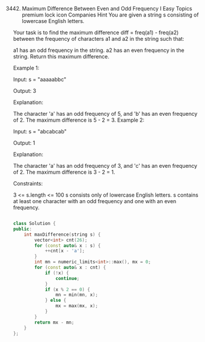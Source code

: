 3442. Maximum Difference Between Even and Odd Frequency I
Easy
Topics
premium lock icon
Companies
Hint
You are given a string s consisting of lowercase English letters.

Your task is to find the maximum difference diff = freq(a1) - freq(a2) between the frequency of characters a1 and a2 in the string such that:

a1 has an odd frequency in the string.
a2 has an even frequency in the string.
Return this maximum difference.

 

Example 1:

Input: s = "aaaaabbc"

Output: 3

Explanation:

The character 'a' has an odd frequency of 5, and 'b' has an even frequency of 2.
The maximum difference is 5 - 2 = 3.
Example 2:

Input: s = "abcabcab"

Output: 1

Explanation:

The character 'a' has an odd frequency of 3, and 'c' has an even frequency of 2.
The maximum difference is 3 - 2 = 1.
 

Constraints:

3 <= s.length <= 100
s consists only of lowercase English letters.
s contains at least one character with an odd frequency and one with an even frequency.


```c++

class Solution {
public:
    int maxDifference(string s) {
        vector<int> cnt(26);
        for (const auto& x : s) {
            ++cnt[x - 'a'];
        }
        int mn = numeric_limits<int>::max(), mx = 0;
        for (const auto& x : cnt) {
            if (!x) {
                continue;
            }
            if (x % 2 == 0) {
                mn = min(mn, x);
            } else {
                mx = max(mx, x);
            }
        }
        return mx - mn;
    }
};

```
